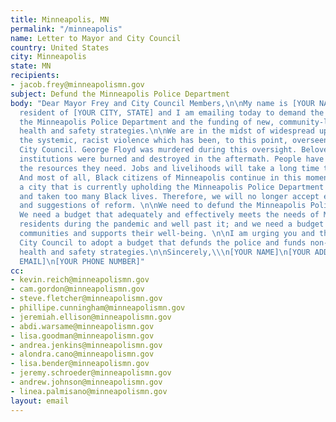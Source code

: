 ```yaml
---
title: Minneapolis, MN
permalink: "/minneapolis"
name: Letter to Mayor and City Council
country: United States
city: Minneapolis
state: MN
recipients:
- jacob.frey@minneapolismn.gov
subject: Defund the Minneapolis Police Department
body: "Dear Mayor Frey and City Council Members,\n\nMy name is [YOUR NAME]. I am a
  resident of [YOUR CITY, STATE] and I am emailing today to demand the defunding of
  the Minneapolis Police Department and the funding of new, community-led and integrated
  health and safety strategies.\n\nWe are in the midst of widespread upheaval over
  the systemic, racist violence which has been, to this point, overseen by the Minneapolis
  City Council. George Floyd was murdered during this oversight. Beloved Minneapolis
  institutions were burned and destroyed in the aftermath. People have been left without
  the resources they need. Jobs and livelihoods will take a long time to recover.
  And most of all, Black citizens of Minneapolis continue in this moment to live in
  a city that is currently upholding the Minneapolis Police Department which has brutalized
  and taken too many Black lives. Therefore, we will no longer accept empty gestures
  and suggestions of reform. \n\nWe need to defund the Minneapolis Police Department.
  We need a budget that adequately and effectively meets the needs of Minneapolis
  residents during the pandemic and well past it; and we need a budget that supports
  communities and supports their well-being. \n\nI am urging you and the Minneapolis
  City Council to adopt a budget that defunds the police and funds non-violent, community-led,
  health and safety strategies.\n\nSincerely,\\\n[YOUR NAME]\n[YOUR ADDRESS]\n[YOUR
  EMAIL]\n[YOUR PHONE NUMBER]"
cc:
- kevin.reich@minneapolismn.gov
- cam.gordon@minneapolismn.gov
- steve.fletcher@minneapolismn.gov
- phillipe.cunningham@minneapolismn.gov
- jeremiah.ellison@minneapolismn.gov
- abdi.warsame@minneapolismn.gov
- lisa.goodman@minneapolismn.gov
- andrea.jenkins@minneapolismn.gov
- alondra.cano@minneapolismn.gov
- lisa.bender@minneapolismn.gov
- jeremy.schroeder@minneapolismn.gov
- andrew.johnson@minneapolismn.gov
- linea.palmisano@minneapolismn.gov
layout: email
---
```


